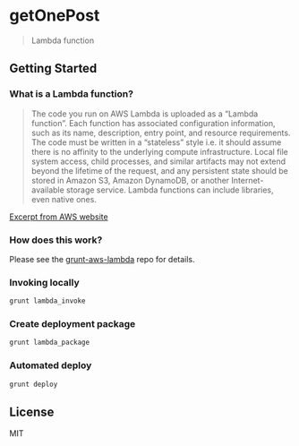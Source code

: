 # getOnePost

> Lambda function

## Getting Started

### What is a Lambda function?

>The code you run on AWS Lambda is uploaded as a “Lambda function”. Each function has associated configuration information, such as its name, description, entry point, and resource requirements. The code must be written in a “stateless” style i.e. it should assume there is no affinity to the underlying compute infrastructure. Local file system access, child processes, and similar artifacts may not extend beyond the lifetime of the request, and any persistent state should be stored in Amazon S3, Amazon DynamoDB, or another Internet-available storage service. Lambda functions can include libraries, even native ones.  

[Excerpt from AWS website](https://aws.amazon.com/lambda/faqs/#functions)

### How does this work?

Please see the [grunt-aws-lambda](https://github.com/Tim-B/grunt-aws-lambda) repo for details.

### Invoking locally

```bash
grunt lambda_invoke
```

### Create deployment package

```bash
grunt lambda_package
```

### Automated deploy

```bash
grunt deploy
```

## License

MIT
